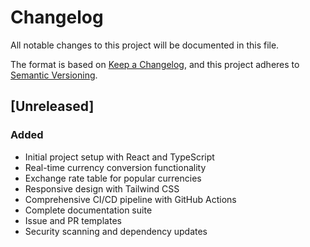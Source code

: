# Changelog

All notable changes to this project will be documented in this file.

The format is based on [Keep a Changelog](https://keepachangelog.com/en/1.0.0/),
and this project adheres to [Semantic Versioning](https://semver.org/spec/v2.0.0.html).

## [Unreleased]

### Added
- Initial project setup with React and TypeScript
- Real-time currency conversion functionality
- Exchange rate table for popular currencies
- Responsive design with Tailwind CSS
- Comprehensive CI/CD pipeline with GitHub Actions
- Complete documentation suite
- Issue and PR templates
- Security scanning and dependency updates
